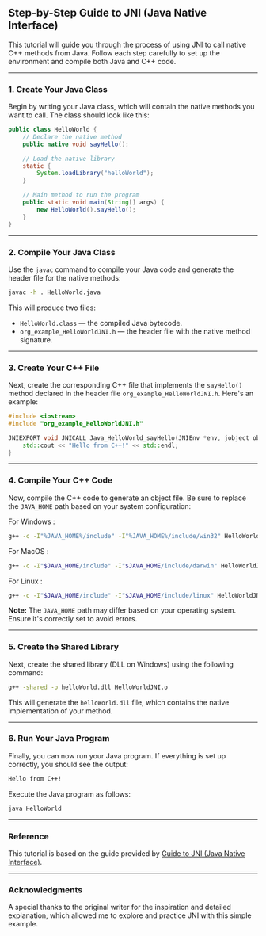 
## **Step-by-Step Guide to JNI (Java Native Interface)**

This tutorial will guide you through the process of using JNI to call native C++ methods from Java. Follow each step carefully to set up the environment and compile both Java and C++ code.

---

### **1. Create Your Java Class**

Begin by writing your Java class, which will contain the native methods you want to call. The class should look like this:

```java
public class HelloWorld {
    // Declare the native method
    public native void sayHello();

    // Load the native library
    static {
        System.loadLibrary("helloWorld");
    }

    // Main method to run the program
    public static void main(String[] args) {
        new HelloWorld().sayHello();
    }
}
```

---

### **2. Compile Your Java Class**

Use the `javac` command to compile your Java code and generate the header file for the native methods:

```bash
javac -h . HelloWorld.java
```

This will produce two files:

- `HelloWorld.class` — the compiled Java bytecode.
- `org_example_HelloWorldJNI.h` — the header file with the native method signature.

---

### **3. Create Your C++ File**

Next, create the corresponding C++ file that implements the `sayHello()` method declared in the header file `org_example_HelloWorldJNI.h`. Here's an example:

```cpp
#include <iostream>
#include "org_example_HelloWorldJNI.h"

JNIEXPORT void JNICALL Java_HelloWorld_sayHello(JNIEnv *env, jobject obj) {
    std::cout << "Hello from C++!" << std::endl;
}
```

---

### **4. Compile Your C++ Code**

Now, compile the C++ code to generate an object file. Be sure to replace the `JAVA_HOME` path based on your system configuration:

For Windows :
```bash
g++ -c -I"%JAVA_HOME%/include" -I"%JAVA_HOME%/include/win32" HelloWorldJNI.cpp
```

For MacOS :
```bash
g++ -c -I"$JAVA_HOME/include" -I"$JAVA_HOME/include/darwin" HelloWorldJNI.cpp
```

For Linux :
```bash
g++ -c -I"$JAVA_HOME/include" -I"$JAVA_HOME/include/linux" HelloWorldJNI.cpp
```

**Note:** The `JAVA_HOME` path may differ based on your operating system. Ensure it's correctly set to avoid errors.

---

### **5. Create the Shared Library**

Next, create the shared library (DLL on Windows) using the following command:

```bash
g++ -shared -o helloWorld.dll HelloWorldJNI.o
```

This will generate the `helloWorld.dll` file, which contains the native implementation of your method.

---

### **6. Run Your Java Program**

Finally, you can now run your Java program. If everything is set up correctly, you should see the output:

```bash
Hello from C++!
```

Execute the Java program as follows:

```bash
java HelloWorld
```

---

### **Reference**

This tutorial is based on the guide provided by [Guide to JNI (Java Native Interface)](https://medium.com/nerd-for-tech/guide-to-jni-java-native-interface-5b63fea01828).

---

### **Acknowledgments**

A special thanks to the original writer for the inspiration and detailed explanation, which allowed me to explore and practice JNI with this simple example.
